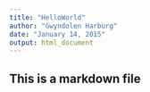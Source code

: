 ```yaml
---
title: "HelloWorld"
author: "Gwyndolen Harburg"
date: "January 14, 2015"
output: html_document
---
```


## This is a markdown file
